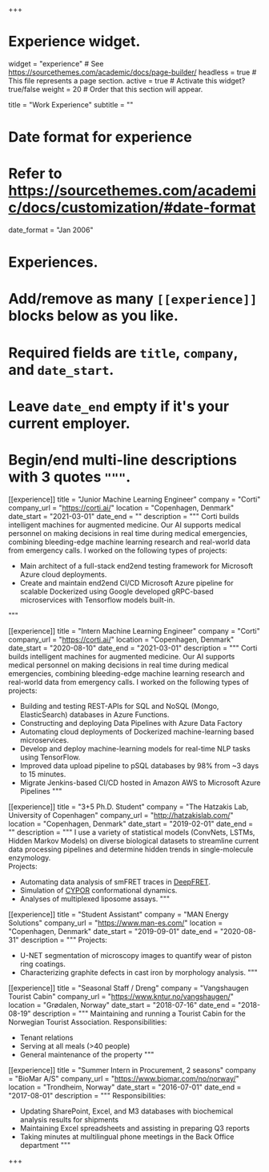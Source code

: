 +++
# Experience widget.
widget = "experience"  # See https://sourcethemes.com/academic/docs/page-builder/
headless = true  # This file represents a page section.
active = true  # Activate this widget? true/false
weight = 20  # Order that this section will appear.

title = "Work Experience"
subtitle = ""

# Date format for experience
#   Refer to https://sourcethemes.com/academic/docs/customization/#date-format
date_format = "Jan 2006"

# Experiences.
#   Add/remove as many `[[experience]]` blocks below as you like.
#   Required fields are `title`, `company`, and `date_start`.
#   Leave `date_end` empty if it's your current employer.
#   Begin/end multi-line descriptions with 3 quotes `"""`.


 [[experience]]
   title = "Junior Machine Learning Engineer"
   company = "Corti"
   company_url = "https://corti.ai/"
   location = "Copenhagen, Denmark"
   date_start = "2021-03-01"
   date_end = ""
   description = """
   Corti builds intelligent machines for augmented medicine.
   Our AI supports medical personnel on making decisions in real time during medical emergencies, combining bleeding-edge machine learning research and real-world data from emergency calls.
   I worked on the following types of projects:
   - Main architect of a full-stack end2end testing framework for Microsoft Azure cloud deployments.
   - Create and maintain end2end CI/CD Microsoft Azure pipeline for scalable Dockerized using Google developed gRPC-based microservices with Tensorflow models built-in. 
   
   """
  
 [[experience]]
   title = "Intern Machine Learning Engineer"
   company = "Corti"
   company_url = "https://corti.ai/"
   location = "Copenhagen, Denmark"
   date_start = "2020-08-10"
   date_end = "2021-03-01"
   description = """
   Corti builds intelligent machines for augmented medicine.
   Our AI supports medical personnel on making decisions in real time during medical emergencies, combining bleeding-edge machine learning research and real-world data from emergency calls.
   I worked on the following types of projects:
   - Building and testing REST-APIs for SQL and NoSQL (Mongo, ElasticSearch) databases in Azure Functions.
   - Constructing and deploying Data Pipelines with Azure Data Factory
   - Automating cloud deployments of Dockerized machine-learning based microservices.
   - Develop and deploy machine-learning models for real-time NLP tasks using TensorFlow.
   - Improved data upload pipeline to pSQL databases by 98% from ~3 days to 15 minutes.
   - Migrate Jenkins-based CI/CD hosted in Amazon AWS to Microsoft Azure Pipelines
   """



[[experience]]
  title = "3+5 Ph.D. Student"
  company = "The Hatzakis Lab, University of Copenhagen"
  company_url = "http://hatzakislab.com/"
  location = "Copenhagen, Denmark"
  date_start = "2019-02-01"
  date_end = ""
  description = """
  I use a variety of statistical models (ConvNets, LSTMs, Hidden Markov Models) on diverse biological datasets to streamline current data processing pipelines and determine hidden trends in single-molecule enzymology.  
  Projects:  
  - Automating data analysis of smFRET traces in [DeepFRET](publication/deep-fret/).
  - Simulation of [CYPOR](publication/por) conformational dynamics.
  - Analyses of multiplexed liposome assays.
  """


[[experience]]
  title = "Student Assistant"
  company = "MAN Energy Solutions"
  company_url = "https://www.man-es.com/"
  location = "Copenhagen, Denmark"
  date_start = "2019-09-01"
  date_end = "2020-08-31"
  description = """
  Projects:
  - U-NET segmentation of microscopy images to quantify wear of piston ring coatings.
  - Characterizing graphite defects in cast iron by morphology analysis.
  """

[[experience]]
  title = "Seasonal Staff / Dreng"
  company = "Vangshaugen Tourist Cabin"
  company_url = "https://www.kntur.no/vangshaugen/"
  location = "Grødalen, Norway"
  date_start = "2018-07-16"
  date_end = "2018-08-19"
  description = """
  Maintaining and running a Tourist Cabin for the Norwegian Tourist Association.
  Responsibilities:
  - Tenant relations
  - Serving at all meals (>40 people)
  - General maintenance of the property
  """

[[experience]]
  title = "Summer Intern in Procurement, 2 seasons"
  company = "BioMar A/S"
  company_url = "https://www.biomar.com/no/norway/"
  location = "Trondheim, Norway"
  date_start = "2016-07-01"
  date_end = "2017-08-01"
  description = """
  Responsibilities:
  - Updating SharePoint, Excel, and M3 databases with biochemical analysis results for shipments
  - Maintaining Excel spreadsheets and assisting in preparing Q3 reports
  - Taking minutes at multilingual phone meetings in the Back Office department
  """


+++
